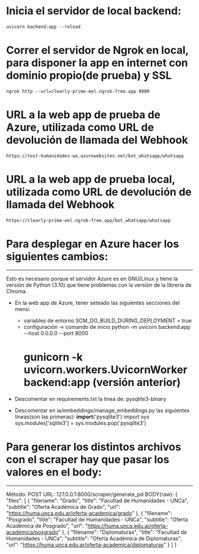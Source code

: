# Inicia el servidor de local backend:

    uvicorn backend:app --reload

# Correr el servidor de Ngrok en local, para disponer la app en internet con dominio propio(de prueba) y SSL

    ngrok http --url=clearly-prime-eel.ngrok-free.app 8000

# URL a la web app de prueba de Azure, utilizada como URL de devolución de llamada del Webhook

    https://test-humanidades-wa.azurewebsites.net/bot_whatsapp/whatsapp

# URL a la web app de prueba local, utilizada como URL de devolución de llamada del Webhook

    https://clearly-prime-eel.ngrok-free.app/bot_whatsapp/whatsapp

# Para desplegar en Azure hacer los siguientes cambios:
---
Esto es necesario porque el servidor Azure es en GNU/Linux y tiene la versión de Python (3.10)
que tiene problemas con la versión de la librería de Chroma.

- En la web app de Azure, tener seteado las siguientes secciones del menú:

  - variables de entorno
    SCM_DO_BUILD_DURING_DEPLOYMENT = true
  - configuración -> comando de inicio
    python -m uvicorn backend:app --host 0.0.0.0 --port 8000
    # gunicorn -k uvicorn.workers.UvicornWorker backend:app (versión anterior)

- Descomentar en requirements.txt la linea de:
  pysqlite3-binary

- Descomentar en ia/embeddings/manage_embeddings.py las siguientes líneas(son las primeras):
  **import**('pysqlite3')
  import sys
  sys.modules['sqlite3'] = sys.modules.pop('pysqlite3')

# Para generar los distintos archivos con el scraper hay que pasar los valores en el body:

---

Método: POST
URL: 127.0.0.1:8000/scraper/generate_pd
BODY(raw):
{
"files": [
{
"filename": "Grado",
"title": "Facultad de Humanidades - UNCa",
"subtitle": "Oferta Académica de Grado",
"url": "https://huma.unca.edu.ar/oferta-academica/grado"
},
{
"filename": "Posgrado",
"title": "Facultad de Humanidades - UNCa",
"subtitle": "Oferta Académica de Posgrado",
"url": "https://huma.unca.edu.ar/oferta-academica/posgrado"
},
{
"filename": "Diplomaturas",
"title": "Facultad de Humanidades - UNCa",
"subtitle": "Oferta Académica de Diplomaturas",
"url": "https://huma.unca.edu.ar/oferta-academica/diplomaturas"
}
 ]
}
